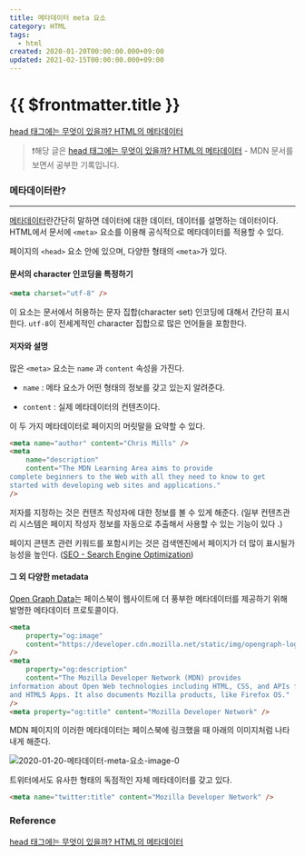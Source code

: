 ```yaml
---
title: 메타데이터 meta 요소
category: HTML
tags:
  - html
created: 2020-01-20T00:00:00.000+09:00
updated: 2021-02-15T00:00:00.000+09:00
---
```


# {{ $frontmatter.title }}

[head 태그에는 무엇이 있을까? HTML의 메타데이터](https://developer.mozilla.org/ko/docs/Learn/HTML/Introduction_to_HTML/The_head_metadata_in_HTML)

> ❗️해당 글은 [head 태그에는 무엇이 있을까? HTML의 메타데이터](https://developer.mozilla.org/ko/docs/Learn/HTML/Introduction_to_HTML/The_head_metadata_in_HTML) - MDN 문서를 보면서 공부한 기록입니다.

### 메타데이터란?

---

[메타데이터](https://ko.wikipedia.org/wiki/%EB%A9%94%ED%83%80%EB%8D%B0%EC%9D%B4%ED%84%B0)란간단히 말하면 데이터에 대한 데이터, 데이터를 설명하는 데이터이다. HTML에서 문서에 `<meta>` 요소를 이용해 공식적으로 메타데이터를 적용할 수 있다.

페이지의 `<head>` 요소 안에 있으며, 다양한 형태의 `<meta>`가 있다.

#### 문서의 character 인코딩을 특정하기

```html
<meta charset="utf-8" />
```

이 요소는 문서에서 허용하는 문자 집합(character set) 인코딩에 대해서 간단히 표시한다. `utf-8`이 전세계적인 character 집합으로 많은 언어들을 포함한다.

#### 저자와 설명

많은 `<meta>` 요소는 `name` 과 `content` 속성을 가진다.

- `name` : 메타 요소가 어떤 형태의 정보를 갖고 있는지 알려준다.

- `content` : 실제 메타데이터의 컨텐츠이다.

이 두 가지 메타데이터로 페이지의 머릿말을 요약할 수 있다.

```html
<meta name="author" content="Chris Mills" />
<meta
	name="description"
	content="The MDN Learning Area aims to provide
complete beginners to the Web with all they need to know to get
started with developing web sites and applications."
/>
```

저자를 지정하는 것은 컨텐츠 작성자에 대한 정보를 볼 수 있게 해준다. (일부 컨텐츠관리 시스템은 페이지 작성자 정보를 자동으로 추출해서 사용할 수 있는 기능이 있다 .)

페이지 콘텐츠 관련 키워드를 포함시키는 것은 검색엔진에서 페이지가 더 많이 표시될가능성을 높인다. ([SEO - Search Engine Optimization](https://developer.mozilla.org/ko/docs/Glossary/SEO))

#### 그 외 다양한 metadata

[Open Graph Data](https://ogp.me/)는 페이스북이 웹사이트에 더 풍부한 메타데이터를 제공하기 위해 발명한 메타데이터 프로토콜이다.

```html
<meta
	property="og:image"
	content="https://developer.cdn.mozilla.net/static/img/opengraph-logo.dc4e08e2f6af.png"
/>
<meta
	property="og:description"
	content="The Mozilla Developer Network (MDN) provides
information about Open Web technologies including HTML, CSS, and APIs for both Web sites
and HTML5 Apps. It also documents Mozilla products, like Firefox OS."
/>
<meta property="og:title" content="Mozilla Developer Network" />
```

MDN 페이지의 이러한 메타데이터는 페이스북에 링크했을 때 아래의 이미지처럼 나타내게 해준다.

![2020-01-20-메타데이터-meta-요소-image-0](https://mdn.mozillademos.org/files/12349/facebook-output.png)

트위터에서도 유사한 형태의 독점적인 자체 메타데이터를 갖고 있다.

```html
<meta name="twitter:title" content="Mozilla Developer Network" />
```

### **Reference**

[head 태그에는 무엇이 있을까? HTML의 메타데이터](https://developer.mozilla.org/ko/docs/Learn/HTML/Introduction_to_HTML/The_head_metadata_in_HTML)
